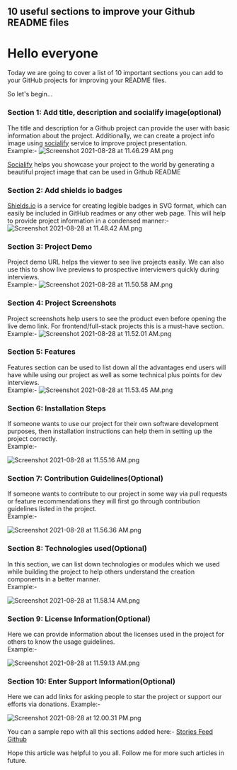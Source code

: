 ## 10 useful sections to improve your Github README files

# Hello everyone
Today we are going to cover a list of 10 important sections you can add to your GitHub projects for improving your README files.

So let's begin...

### Section 1: Add title, description and socialify image(optional)
The title and description for a Github project can provide the user with basic information about the project.
Additionally, we can create a project info image using  [socialify](https://socialify.git.ci/)  service to improve project presentation.  
Example:-
![Screenshot 2021-08-28 at 11.46.29 AM.png](https://cdn.hashnode.com/res/hashnode/image/upload/v1630131413287/MVYBKNtuBk.png)

 [Socialify](https://socialify.git.ci/)  helps you showcase your project to the world by generating a beautiful project image that can be used in Github README

### Section 2: Add shields io badges
 [Shields.io](https://shields.io/) is a service for creating legible badges in SVG format, which can easily be included in GitHub readmes or any other web page.
This will help to provide project information in a condensed manner:-
![Screenshot 2021-08-28 at 11.48.42 AM.png](https://cdn.hashnode.com/res/hashnode/image/upload/v1630131526957/3a8IXbWEV.png)

### Section 3: Project Demo
Project demo URL helps the viewer to see live projects easily. We can also use this to show live previews to prospective interviewers quickly during interviews.  
Example:- 
![Screenshot 2021-08-28 at 11.50.58 AM.png](https://cdn.hashnode.com/res/hashnode/image/upload/v1630131664193/_Or-vf2UJ.png)

### Section 4: Project Screenshots
Project screenshots help users to see the product even before opening the live demo link. For frontend/full-stack projects this is a must-have section.  
Example:-
![Screenshot 2021-08-28 at 11.52.01 AM.png](https://cdn.hashnode.com/res/hashnode/image/upload/v1630131727261/FViueK3qH.png)


### Section 5: Features
Features section can be used to list down all the advantages end users will have while using our project as well as some technical plus points for dev interviews.   
Example:-
![Screenshot 2021-08-28 at 11.53.45 AM.png](https://cdn.hashnode.com/res/hashnode/image/upload/v1630131829985/75MnZh9pC.png)

### Section 6: Installation Steps
If someone wants to use our project for their own software development purposes, then installation instructions can help them in setting up the project correctly.  
Example:-

![Screenshot 2021-08-28 at 11.55.16 AM.png](https://cdn.hashnode.com/res/hashnode/image/upload/v1630131921478/xon1CCzrl.png)

### Section 7: Contribution Guidelines(Optional)
If someone wants to contribute to our project in some way via pull requests or feature recommendations they will first go through contribution guidelines listed in the project.   
Example:-

![Screenshot 2021-08-28 at 11.56.36 AM.png](https://cdn.hashnode.com/res/hashnode/image/upload/v1630132001913/Xys47zoBR.png)

### Section 8: Technologies used(Optional)
In this section, we can list down technologies or modules which we used while building the project to help others understand the creation components in a better manner.   
Example:-

![Screenshot 2021-08-28 at 11.58.14 AM.png](https://cdn.hashnode.com/res/hashnode/image/upload/v1630132101901/VKlqdn97K.png)

### Section 9: License Information(Optional)
Here we can provide information about the licenses used in the project for others to know the usage guidelines.  
Example:-

![Screenshot 2021-08-28 at 11.59.13 AM.png](https://cdn.hashnode.com/res/hashnode/image/upload/v1630132157776/Ou2Am-udT.png)

### Section 10: Enter Support Information(Optional)
Here we can add links for asking people to star the project or support our efforts via donations.
Example:-

![Screenshot 2021-08-28 at 12.00.31 PM.png](https://cdn.hashnode.com/res/hashnode/image/upload/v1630132236432/mdA86aIZ8.png)

You can a sample repo with all this sections added here:-  [Stories Feed Github](https://github.com/saurabhnative/storiesfeedapp) 

Hope this article was helpful to you all. Follow me for more such articles in future.
